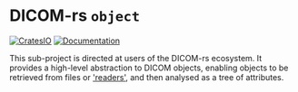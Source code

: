 # DICOM-rs `object`

[![CratesIO](https://img.shields.io/crates/v/dicom-object.svg)](https://crates.io/crates/dicom-object)
[![Documentation](https://docs.rs/dicom-object/badge.svg)](https://docs.rs/dicom-object)

This sub-project is directed at users of the DICOM-rs ecosystem. It provides a high-level
abstraction to DICOM objects, enabling objects to be retrieved from files or
['readers'](https://doc.rust-lang.org/std/io/trait.Read.html), and then analysed as a tree
of attributes.
